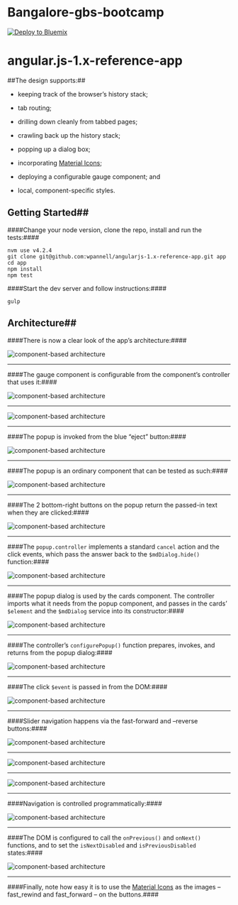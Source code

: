# Bangalore-gbs-bootcamp

[![Deploy to Bluemix](https://bluemix.net/deploy/button.png)](https://bluemix.net/deploy?repository=https://github.com/wpannell/construrama-price-bid.git)

# angular.js-1.x-reference-app

##The design supports:##

* keeping track of the browser’s history stack;

* tab routing;

* drilling down cleanly from tabbed pages;

* crawling back up the history stack;

* popping up a dialog box;

* incorporating [Material Icons](https://design.google.com/icons/);

* deploying a configurable gauge component; and

* local, component-specific styles.

## Getting Started##

####Change your node version, clone the repo, install and run the tests:####

```
nvm use v4.2.4
git clone git@github.com:wpannell/angularjs-1.x-reference-app.git app
cd app
npm install
npm test
```

####Start the dev server and follow instructions:####

```
gulp
```

## Architecture##

####There is now a clear look of the app’s architecture:####

![component-based architecture](/design/architecture.png)

***

####The gauge component is configurable from the component’s controller that uses it:####


![component-based architecture](/design/configure-gauge.png)

***

![component-based architecture](/design/gauge.png)
&nbsp;

***

####The popup is invoked from the blue “eject” button:####

![component-based architecture](/design/popup.png)

***

####The popup is an ordinary component that can be tested as such:####

![component-based architecture](/design/popup-component.png)

***

####The 2 bottom-right buttons on the popup return the passed-in text when they are clicked:####

![component-based architecture](/design/popup-buttons.png)

***

####The ```popup.controller``` implements a standard ```cancel``` action and the click events, which pass the answer back to the ```$mdDialog.hide()``` function:####

![component-based architecture](/design/popup-buttons.png)

***

####The popup dialog is used by the cards component.  The controller imports what it needs from the popup component, and passes in the cards’ ```$element``` and the ```$mdDialog``` service into its constructor:####

![component-based architecture](/design/popup-dialog.png)

***

####The controller’s ```configurePopup()``` function prepares, invokes, and returns from the popup dialog:####

![component-based architecture](/design/configure-popup.png)

***

####The click ```$event``` is passed in from the DOM:####

![component-based architecture](/design/click-event.png)

***

####Slider navigation happens via the fast-forward and –reverse buttons:####

![component-based architecture](/design/card1.png)

***

![component-based architecture](/design/card3.png)

***

![component-based architecture](/design/card5.png)

***

####Navigation is controlled programmatically:####

![component-based architecture](/design/programmatic-navigation.png)

***

####The DOM is configured to call the ```onPrevious()``` and ```onNext()``` functions, and to set the ```isNextDisabled``` and ```isPreviousDisabled``` states:####

![component-based architecture](/design/prev-next.png)

***

####Finally, note how easy it is to use the [Material Icons](https://design.google.com/icons/) as the images – fast_rewind and fast_forward – on the buttons.####
